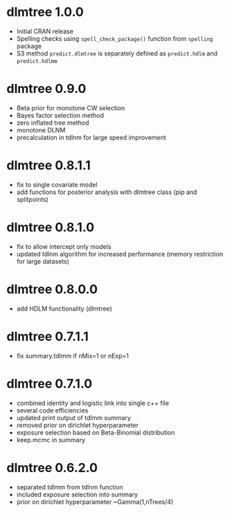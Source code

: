 # dlmtree 1.0.0
* Initial CRAN release
* Spelling checks using `spell_check_package()` function from `spelling` package
* S3 method `predict.dlmtree` is separately defined as `predict.hdlm` and `predict.hdlmm`

# dlmtree 0.9.0
* Beta prior for monotone CW selection
* Bayes factor selection method
* zero inflated tree method
* monotone DLNM
* precalculation in tdlnm for large speed improvement

# dlmtree 0.8.1.1
* fix to single covariate model
* add functions for posterior analysis with dlmtree class (pip and splitpoints)

# dlmtree 0.8.1.0
* fix to allow intercept only models
* updated tdlnm algorithm for increased performance (memory restriction for large datasets)

# dlmtree 0.8.0.0
* add HDLM functionality (dlmtree)

# dlmtree 0.7.1.1
* fix summary.tdlmm if nMix=1 or nExp=1

# dlmtree 0.7.1.0
* combined identity and logistic link into single c++ file
* several code efficiencies
* updated print output of tdlmm summary
* removed prior on dirichlet hyperparameter
* exposure selection based on Beta-Binomial distribution
* keep.mcmc in summary

# dlmtree 0.6.2.0
* separated tdlmm from tdlnm function
* included exposure selection into summary
* prior on dirichlet hyperparameter ~Gamma(1,nTrees/4)